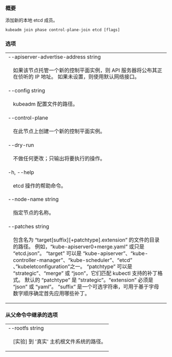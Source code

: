 <!--
### Synopsis
-->
### 概要

<!--
Add a new local etcd member
-->
添加新的本地 etcd 成员。

```shell
kubeadm join phase control-plane-join etcd [flags]
```

<!--
### Options
-->
### 选项

<table style="width: 100%; table-layout: fixed;">
<colgroup>
<col span="1" style="width: 10px;" />
<col span="1" />
</colgroup>
<tbody>

<tr>
<td colspan="2">--apiserver-advertise-address string</td>
</tr>
<tr>
<td></td><td style="line-height: 130%; word-wrap: break-word;">
<p>
<!--
If the node should host a new control plane instance, the IP address the API Server will advertise it's listening on. If not set the default network interface will be used.
-->
如果该节点托管一个新的控制平面实例，则 API 服务器将公布其正在侦听的 IP 地址。
如果未设置，则使用默认网络接口。
</p>
</td>
</tr>

<tr>
<td colspan="2">--config string</td>
</tr>
<tr>
<td></td><td style="line-height: 130%; word-wrap: break-word;">
<p>
<!--
Path to a kubeadm configuration file.
-->
kubeadm 配置文件的路径。
</p>
</td>
</tr>

<tr>
<td colspan="2">--control-plane</td>
</tr>
<tr>
<td></td>
<td style="line-height: 130%; word-wrap: break-word;">
<p>
<!--
Create a new control plane instance on this node
-->
在此节点上创建一个新的控制平面实例。
</p>
</td>
</tr>

<tr>
<td colspan="2">--dry-run</td>
</tr>
<tr>
<td></td>
<td style="line-height: 130%; word-wrap: break-word;">
<p>
<!--
Don't apply any changes; just output what would be done.
-->
不做任何更改；只输出将要执行的操作。
</p>
</td>
</tr>

<tr>
<td colspan="2">-h, --help</td>
</tr>
<tr>
<td></td><td style="line-height: 130%; word-wrap: break-word;">
<p>
<!--
help for etcd
-->
etcd 操作的帮助命令。
</p>
</td>
</tr>

<tr>
<td colspan="2">--node-name string</td>
</tr>
<tr>
<td></td>
<td style="line-height: 130%; word-wrap: break-word;">
<p>
<!--
Specify the node name.
-->
指定节点的名称。
</p>
</td>
</tr>
<tr>
<td colspan="2">--patches string</td>
</tr>
<tr>
<td></td>
<td style="line-height: 130%; word-wrap: break-word;">
<p>
<!--
Path to a directory that contains files named &quot;target[suffix][+patchtype].extension&quot;. For example, &quot;kube-apiserver0+merge.yaml&quot; or just &quot;etcd.json&quot;. &quot;target&quot; can be one of &quot;kube-apiserver&quot;, &quot;kube-controller-manager&quot;, &quot;kube-scheduler&quot;, &quot;etcd&quot;, &quot;kubeletconfiguration&quot;. &quot;patchtype&quot; can be one of &quot;strategic&quot;, &quot;merge&quot; or &quot;json&quot; and they match the patch formats supported by kubectl. The default &quot;patchtype&quot; is &quot;strategic&quot;. &quot;extension&quot; must be either &quot;json&quot; or &quot;yaml&quot;. &quot;suffix&quot; is an optional string that can be used to determine which patches are applied first alpha-numerically.
-->
包含名为 “target[suffix][+patchtype].extension” 的文件的目录的路径。
例如，“kube-apiserver0+merge.yaml” 或只是 “etcd.json”。
“target” 可以是 “kube-apiserver”、“kube-controller-manager”、“kube-scheduler”、“etcd” 、”kubeletconfiguration”之一。
“patchtype” 可以是 “strategic”、“merge” 或 “json”，它们匹配 kubectl 支持的补丁格式。
默认的 “patchtype” 是 “strategic”。“extension” 必须是 “json” 或 “yaml”。
“suffix” 是一个可选字符串，可用于基于字母数字顺序确定首先应用哪些补丁。
</p>
</td>
</tr>

</tbody>
</table>

<!--
### Options inherited from parent commands
-->
### 从父命令中继承的选项

<table style="width: 100%; table-layout: fixed;">
<colgroup>
<col span="1" style="width: 10px;" />
<col span="1" />
</colgroup>
<tbody>

<tr>
<td colspan="2">--rootfs string</td>
</tr>
<tr>
<td></td><td style="line-height: 130%; word-wrap: break-word;">
<p>
<!--
[EXPERIMENTAL] The path to the 'real' host root filesystem.
-->
[实验] 到 '真实' 主机根文件系统的路径。
</p>
</td>
</tr>

</tbody>
</table>
